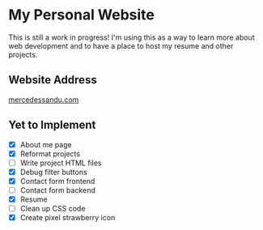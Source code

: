 # My Personal Website
This is still a work in progress! I'm using this as a way to learn more about web development and to have a place to host my resume and other projects.

## Website Address
[mercedessandu.com](https://mercedessandu.com)

## Yet to Implement
* [x] About me page
* [x] Reformat projects
* [ ] Write project HTML files
* [x] Debug filter buttons
* [x] Contact form frontend
* [ ] Contact form backend
* [x] Resume
* [ ] Clean up CSS code
* [x] Create pixel strawberry icon